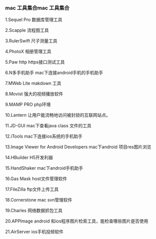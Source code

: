 ### mac 工具集合mac 工具集合  

1.Sequel Pro  数据库管理工具  

2.Scapple 流程图工具  

3.RulerSwift 尺子测量工具  

4.PhotoX 相册管理工具  

5.Paw  http  https接口测试工具  

6.N多手机助手 mac下连接android手机的手机助手   

7.MWeb Lite  makdown 工具   

8.Movist  强大的视频播放软件   

9.MAMP PRO  php环境    

10.Lantern 让用户能流畅地访问被封锁的互联网站点。   

11.JD-GUI  mac下查看java class 文件的工具    

12.iTools mac下连接ios系统的手机助手    

13.Image Viewer for Android Developers  mac下android 项目res图片浏览  

14.HBuilder H5开发利器    

15.HandShaker  mac下android手机助手    

16.Gas Mask  host文件管理软件   

17.FileZilla ftp文件上传工具    

18.Cornerstone mac svn管理软件    

19.Charles  网络数据抓包工具    

20.APPImage android 和ios程序图片检索工具，能检查哪些图片是否使用    

21.AirServer  ios手机投频软件   
